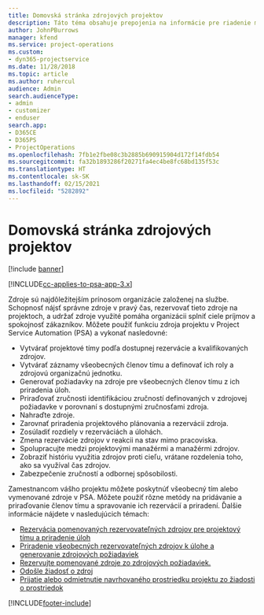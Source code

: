 ```yaml
---
title: Domovská stránka zdrojových projektov
description: Táto téma obsahuje prepojenia na informácie pre riadenie možností v Project Service Automation (PSA) pre Dynamics 365.
author: JohnPBurrows
manager: kfend
ms.service: project-operations
ms.custom:
- dyn365-projectservice
ms.date: 11/28/2018
ms.topic: article
ms.author: ruhercul
audience: Admin
search.audienceType:
- admin
- customizer
- enduser
search.app:
- D365CE
- D365PS
- ProjectOperations
ms.openlocfilehash: 7fb1e2fbe08c3b2885b690915904d172f14fdb54
ms.sourcegitcommit: fa32b1893286f20271fa4ec4be8fc68bd135f53c
ms.translationtype: HT
ms.contentlocale: sk-SK
ms.lasthandoff: 02/15/2021
ms.locfileid: "5282892"
---
```

# <a name="resourcing-projects-home-page"></a>Domovská stránka zdrojových projektov

[!include [banner](../includes/psa-now-project-operations.md)]

[!INCLUDE[cc-applies-to-psa-app-3.x](../includes/cc-applies-to-psa-app-3x.md)]

Zdroje sú najdôležitejším prínosom organizácie založenej na službe. Schopnosť nájsť správne zdroje v pravý čas, rezervovať tieto zdroje na projektoch, a udržať zdroje využité pomáha organizácii splniť ciele príjmov a spokojnosť zákazníkov. Môžete použiť funkciu zdroja projektu v Project Service Automation (PSA) a vykonať nasledovné:

- Vytvárať projektové tímy podľa dostupnej rezervácie a kvalifikovaných zdrojov.
- Vytvárať záznamy všeobecných členov tímu a definovať ich roly a zdrojovú organizačnú jednotku.
- Generovať požiadavky na zdroje pre všeobecných členov tímu z ich priradenia úloh.
- Priraďovať zručnosti identifikáciou zručností definovaných v zdrojovej požiadavke v porovnaní s dostupnými zručnosťami zdroja.
- Nahraďte zdroje.
- Zarovnať priradenia projektového plánovania a rezervácií zdroja.
- Zosúladiť rozdiely v rezerváciách a úlohách.
- Zmena rezervácie zdrojov v reakcii na stav mimo pracoviska.
- Spolupracujte medzi projektovými manažérmi a manažérmi zdrojov.
- Zobraziť históriu využitia zdrojov proti cieľu, vrátane rozdelenia toho, ako sa využíval čas zdrojov.
- Zabezpečenie zručností a odbornej spôsobilosti.


Zamestnancom vášho projektu môžete poskytnúť všeobecný tím alebo vymenované zdroje v PSA. Môžete použiť rôzne metódy na pridávanie a priraďovanie členov tímu a spravovanie ich rezervácií a priradení. Ďalšie informácie nájdete v nasledujúcich témach:

- [Rezervácia pomenovaných rezervovateľných zdrojov pre projektový tímu a priradenie úloh](assign-named-bookable-resource.md)
- [Priradenie všeobecných rezervovateľných zdrojov k úlohe a generovanie zdrojových požiadaviek](assign-generic-bookable-resource.md)
- [Rezervujte pomenované zdroje zo zdrojových požiadaviek.](book-named-resource.md)
- [Odošle žiadosť o zdroj](submit-resource-request.md)
- [Prijatie alebo odmietnutie navrhovaného prostriedku projektu zo žiadosti o prostriedok](accept-reject-proposed-resource.md)


[!INCLUDE[footer-include](../includes/footer-banner.md)]